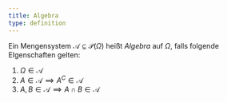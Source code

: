 ```yaml
---
title: Algebra
type: definition
---
```


Ein Mengensystem $\mathcal{A} \subseteq \mathcal{P}(\Omega)$ heißt *Algebra* auf $\Omega$, falls folgende EIgenschaften gelten:
1. $\Omega \in \mathcal{A}$
2. $A \in \mathcal{A} \implies A^C \in \mathcal{A}$
3. $A, B \in \mathcal{A} \implies A \cap B \in \mathcal{A}$